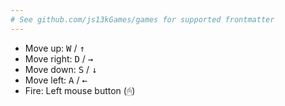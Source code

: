 ```yaml
---
# See github.com/js13kGames/games for supported frontmatter
---
```

- Move up: <kbd>W</kbd> / <kbd>↑</kbd>
- Move right: <kbd>D</kbd> / <kbd>→</kbd>
- Move down: <kbd>S</kbd> / <kbd>↓</kbd>
- Move left: <kbd>A</kbd> / <kbd>←</kbd>
- Fire: Left mouse button (🖰)